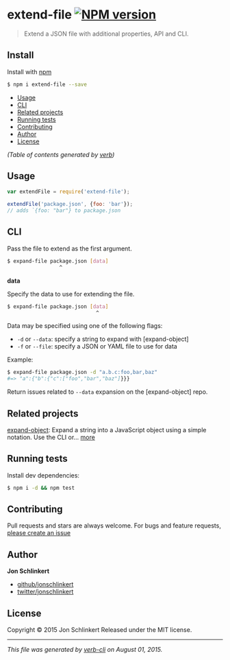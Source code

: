 # extend-file [![NPM version](https://badge.fury.io/js/extend-file.svg)](http://badge.fury.io/js/extend-file)

> Extend a JSON file with additional properties, API and CLI.

## Install

Install with [npm](https://www.npmjs.com/)

```sh
$ npm i extend-file --save
```

<!-- toc -->

* [Usage](#usage)
* [CLI](#cli)
* [Related projects](#related-projects)
* [Running tests](#running-tests)
* [Contributing](#contributing)
* [Author](#author)
* [License](#license)

_(Table of contents generated by [verb](https://github.com/assemble/verb))_

<!-- tocstop -->

## Usage

```js
var extendFile = require('extend-file');

extendFile('package.json', {foo: 'bar'});
// adds `{foo: "bar"} to package.json
```

## CLI

Pass the file to extend as the first argument.

```sh
$ expand-file package.json [data]
                 ^
```

**data**

Specify the data to use for extending the file.

```sh
$ expand-file package.json [data]
                             ^
```

Data may be specified using one of the following flags:

* `-d` or  `--data`: specify a string to expand with [expand-object]
* `-f` or  `--file`: specify a JSON or YAML file to use for data

Example:

```sh
$ expand-file package.json -d "a.b.c:foo,bar,baz"
#=> "a":{"b":{"c":["foo","bar","baz"]}}}
```

Return issues related to `--data` expansion on the [expand-object] repo.

## Related projects

[expand-object](https://github.com/jonschlinkert/expand-object): Expand a string into a JavaScript object using a simple notation. Use the CLI or… [more](https://github.com/jonschlinkert/expand-object)

## Running tests

Install dev dependencies:

```sh
$ npm i -d && npm test
```

## Contributing

Pull requests and stars are always welcome. For bugs and feature requests, [please create an issue](https://github.com/jonschlinkert/extend-file/issues/new)

## Author

**Jon Schlinkert**

+ [github/jonschlinkert](https://github.com/jonschlinkert)
+ [twitter/jonschlinkert](http://twitter.com/jonschlinkert)

## License

Copyright © 2015 Jon Schlinkert
Released under the MIT license.

***

_This file was generated by [verb-cli](https://github.com/assemble/verb-cli) on August 01, 2015._